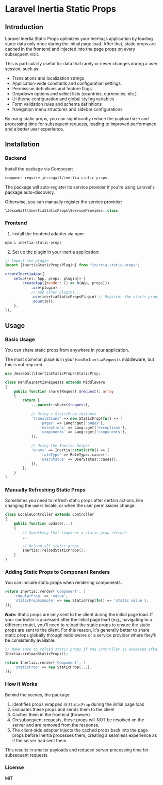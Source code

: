 # Laravel Inertia Static Props

## Introduction

Laravel Inertia Static Props optimizes your Inertia.js application by loading static data only once during the initial
page load. After that, static props are cached in the frontend and injected into the page props on every subsequent
visit.

This is particularly useful for data that rarely or never changes during a user session, such as:

- Translations and localization strings
- Application-wide constants and configuration settings
- Permission definitions and feature flags
- Dropdown options and select lists (countries, currencies, etc.)
- UI theme configuration and global styling variables
- Form validation rules and schema definitions
- Navigation menu structures and sidebar configurations

By using static props, you can significantly reduce the payload size and processing time for subsequent requests,
leading to improved performance and a better user experience.

## Installation

### Backend

Install the package via Composer:

```bash
composer require jessegall/inertia-static-props
```

The package will auto-register its service provider if you're using Laravel's package auto-discovery.

Otherwise, you can manually register the service provider:

```php
\JesseGall\InertiaStaticProps\ServiceProvider::class
```

### Frontend

1. Install the frontend adapter via npm:

```bash
npm i inertia-static-props
```

2. Set up the plugin in your Inertia application:

```js
// Import the plugin
import {inertiaStaticPropsPlugin} from "inertia-static-props";

createInertiaApp({
    setup({el, App, props, plugin}) {
        createApp({render: () => h(App, props)})
            .use(plugin)
            // Add other plugins...
            .use(inertiaStaticPropsPlugin) // Register the static props plugin
            .mount(el);
    },
});
```

## Usage

### Basic Usage

You can share static props from anywhere in your application.

The most common place is in your `HandleInertiaRequests` middleware, but this is not required:

```php
use JesseGall\InertiaStaticProps\StaticProp;

class HandleInertiaRequests extends Middleware
{
    public function share(Request $request): array
    {
        return [
            ...parent::share($request),
  
            // Using a StaticProp instance
            'translations' => new StaticProp(fn() => [
                'pages' => Lang::get('pages'),
                'exceptions' => Lang::get('exceptions'),
                'components' => Lang::get('components'),
            ]),
            
            // Using the Inertia helper
            'enums' => Inertia::static(fn() => [
                'roleType' => RoleType::cases(),
                'userStatus' => UserStatus::cases(),   
            ]),
        ];
    }
}
```

### Manually Refreshing Static Props

Sometimes you need to refresh static props after certain actions, like changing the users locale, or when the user
permissions change.

```php
class LocaleController extends Controller
{
    public function update(...)
    {
        // Something that requires a static prop refresh
        ... 

        // Reload all static props
        Inertia::reloadStaticProps();
    }
}
```

### Adding Static Props to Component Renders

You can include static props when rendering components:

```php
return Inertia::render('Component', [
    'regularProp' => 'value',
    'staticPropExample' => new StaticProp(fn() => 'static value'),
]);
```

***Note:***
Static props are only sent to the client during the initial page load. If your controller is accessed after the
initial page load (e.g., navigating to a different route), you'll need to reload the static props to ensure
the static props are sent to the client. For this reason, it's generally better to share static props globally through
middleware or a service provider where they'll be consistently available.

```php
// Make sure to reload static props if the controller is accessed after the initial page load
Inertia::reloadStaticProps(); 

return Inertia::render('Component', [
    'staticProp' => new StaticProp(...),
]);
```

### How It Works

Behind the scenes, the package:

1. Identifies props wrapped in `StaticProp` during the initial page load
2. Evaluates these props and sends them to the client
3. Caches them in the frontend (browser)
4. On subsequent requests, these props will NOT be resolved on the server and are removed from the response.
5. The client-side adapter injects the cached props back into the page props before Inertia processes them, creating a seamless experience as if the server had sent them.

This results in smaller payloads and reduced server processing time for subsequent requests.

### License

MIT
